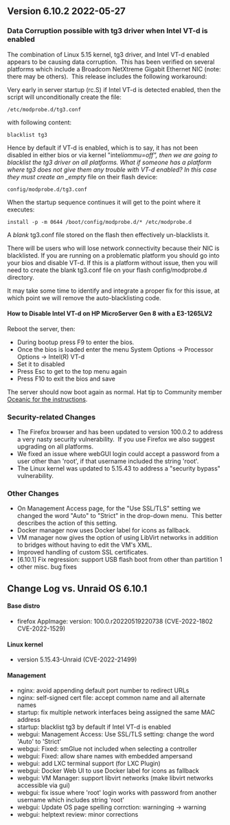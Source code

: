 ## Version 6.10.2 2022-05-27

### Data Corruption possible with tg3 driver when Intel VT-d is enabled

The combination of Linux 5.15 kernel, tg3 driver, and Intel VT-d enabled
appears to be causing data corruption.  This has been verified on
several platforms which include a Broadcom NetXtreme Gigabit Ethernet
NIC (note: there may be others).  This release includes the following
workaround:

Very early in server startup (rc.S) if Intel VT-d is detected enabled,
then the script will unconditionally create the file:

`/etc/modprobe.d/tg3.conf`

with following content:

`blacklist tg3`

Hence by default if VT-d is enabled, which is to say, it has not been
disabled in either bios or via kernel "intel*iommu=off", then we are
going to blacklist the tg3 driver on all platforms. What if someone has
a platform where tg3 does not give them any trouble with VT-d enabled?
In this case they must create an \_empty* file on their flash device:

`config/modprobe.d/tg3.conf`

When the startup sequence continues it will get to the point where it
executes:

`install -p -m 0644 /boot/config/modprobe.d/* /etc/modprobe.d`

A _blank_ tg3.conf file stored on the flash then effectively
un-blacklists it.

There will be users who will lose network connectivity because their NIC
is blacklisted. If you are running on a problematic platform you should
go into your bios and disable VT-d. If this is a platform without issue,
then you will need to create the blank tg3.conf file on your flash
config/modprobe.d directory.

It may take some time to identify and integrate a proper fix for this
issue, at which point we will remove the auto-blacklisting code.

#### How to Disable Intel VT-d on HP MicroServer Gen 8 with a E3-1265LV2

Reboot the server, then:

- During bootup press F9 to enter the bios.
- Once the bios is loaded enter the menu System Options -\> Processor
  Options -\> Intel(R) VT-d
- Set it to disabled
- Press Esc to get to the top menu again
- Press F10 to exit the bios and save

The server should now boot again as normal. Hat tip to Community member
[Oceanic for the
instructions](https://forums.unraid.net/topic/124108-unraid-os-version-6102-available/#comment-1132042).

### Security-related Changes

- The Firefox browser and has been updated to version 100.0.2 to
  address a very nasty security vulnerability.  If you use Firefox we
  also suggest upgrading on all platforms.
- We fixed an issue where webGUI login could accept a password from a
  user other than 'root', if that username included the string
  'root'.
- The Linux kernel was updated to 5.15.43 to address a "security
  bypass" vulnerability.

### Other Changes

- On Management Access page, for the "Use SSL/TLS" setting we
  changed the word "Auto" to "Strict" in the drop-down menu.  This
  better describes the action of this setting.
- Docker manager now uses Docker label for icons as fallback.
- VM manager now gives the option of using LibVirt networks in
  addition to bridges without having to edit the VM's XML.
- Improved handling of custom SSL certificates.
- [6.10.1] Fix regression: support USB flash boot from other than
  partition 1
- other misc. bug fixes

## Change Log vs. Unraid OS 6.10.1

#### Base distro

- firefox AppImage: version: 100.0.r20220519220738 (CVE-2022-1802
  CVE-2022-1529)

#### Linux kernel

- version 5.15.43-Unraid (CVE-2022-21499)

#### Management

- nginx: avoid appending default port number to redirect URLs
- nginx: self-signed cert file: accept common name and all alternate
  names
- startup: fix multiple network interfaces being assigned the same MAC
  address
- startup: blacklist tg3 by default if Intel VT-d is enabled
- webgui: Management Access: Use SSL/TLS setting: change the word
  'Auto' to 'Strict'
- webgui: Fixed: smGlue not included when selecting a controller
- webgui: Fixed: allow share names with embedded ampersand
- webgui: add LXC terminal support (for LXC Plugin)
- webgui: Docker Web UI to use Docker label for icons as fallback
- webgui: VM Manager: support libvirt networks (make libvirt networks
  accessible via gui)
- webgui: fix issue where 'root' login works with password from
  another username which includes string 'root'
- webgui: Update OS page spelling corrction: warninging -\> warning
- webgui: helptext review: minor corrections
